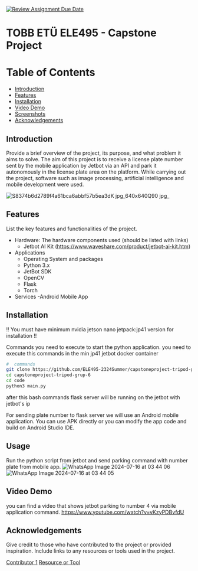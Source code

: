 [![Review Assignment Due Date](https://classroom.github.com/assets/deadline-readme-button-22041afd0340ce965d47ae6ef1cefeee28c7c493a6346c4f15d667ab976d596c.svg)](https://classroom.github.com/a/5mCoF9-h)
# TOBB ETÜ ELE495 - Capstone Project

# Table of Contents
- [Introduction](#introduction)
- [Features](#features)
- [Installation](#installation)
- [Video Demo](#usage)
- [Screenshots](#screenshots)
- [Acknowledgements](#acknowledgements)

## Introduction
Provide a brief overview of the project, its purpose, and what problem it aims to solve.
The aim of this project is to receive a license plate number sent by the mobile application by Jetbot via an API and park it autonomously in the license plate area on the platform. While carrying out the project, software such as image processing, artificial intelligence and mobile development were used.

![S8374b6d2789f4a61bca6abbf57b5ea3dK jpg_640x640Q90 jpg_](https://github.com/user-attachments/assets/af9d4acc-5c85-47eb-8595-96dfc061a3b9)


## Features
List the key features and functionalities of the project.
- Hardware: The hardware components used (should be listed with links)
  - Jetbot AI Kit (https://www.waveshare.com/product/jetbot-ai-kit.htm) 
- Applications
  - Operating System and packages
  - Python 3.x
  - JetBot SDK
  - OpenCV
  - Flask
  - Torch
- Services
  -Android Mobile App

## Installation
!! You must have minimum nvidia jetson nano jetpack:jp41 version for installation !!

Commands you need to execute to start the python application.
you need to execute this commands in the min jp41 jetbot docker container
```bash
#  commands
git clone https://github.com/ELE495-2324Summer/capstoneproject-tripod-grup-6/tree/main
cd capstoneproject-tripod-grup-6
cd code
python3 main.py
```
after this bash commands flask server will be running on the jetbot with jetbot's ip

For sending plate number to flask server we will use an Android mobile application. You can use APK directly or you can modify the app code and build on Android Studio IDE.


## Usage
Run the python script from jetbot and send parking command with number plate from mobile app.
![WhatsApp Image 2024-07-16 at 03 44 06](https://github.com/user-attachments/assets/7a4164fd-1abc-4eaf-ac27-87316e012eb2)
![WhatsApp Image 2024-07-16 at 03 44 05](https://github.com/user-attachments/assets/39982023-6cb7-459f-9d17-6e9c565d4ab5)


## Video Demo
you can find a video that shows jetbot parking to number 4 via mobile application command.
https://www.youtube.com/watch?v=vKzyPDBvfdU


## Acknowledgements
Give credit to those who have contributed to the project or provided inspiration. Include links to any resources or tools used in the project.

[Contributor 1](https://github.com/user1)
[Resource or Tool](https://www.nvidia.com)
